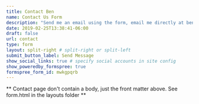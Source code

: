 ```yaml
---
title: Contact Ben
name: Contact Us Form
description: "Send me an email using the form, email me directly at ben@thousandfurrowsfarm.com, or check out the farms instagram."
date: 2019-02-25T13:38:41-06:00
draft: false
url: contact
type: form
layout: split-right # split-right or split-left
submit_button_label: Send Message
show_social_links: true # specify social accounts in site config
show_poweredby_formspree: true
formspree_form_id: mwkgpqrb
---
```


** Contact page don't contain a body, just the front matter above.
See form.html in the layouts folder **
